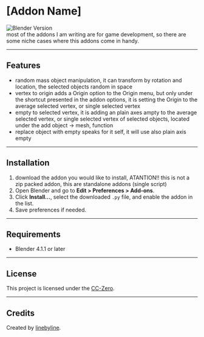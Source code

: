 # [Addon Name]

![Blender Version](https://img.shields.io/badge/Blender-4.1.1-blue.svg)  
most of the addons I am writing are for game development, so there are some niche cases where this addons come in handy.

---

## Features

- random mass object manipulation, it can transform by rotation and location, the selected objects random in space
- vertex to origin adds a Origin option to the Origin menu, but only under the shortcut presented in the addon options, it is setting the Origin to the average selected vertex, or single selected vertex
- empty to selected vertex, it is adding an plain axes ampty to the average selected vertex, or single selected vertex of selected objects, located under the add object -> mesh, function
- replace object with empty speaks for it self, it will use also plain axis empty

---

## Installation

1. download the addon you would like to install, ATANTION!! this is not a zip packed addon, this are standalone addons (single script)
2. Open Blender and go to **Edit > Preferences > Add-ons**.
3. Click **Install...**, select the downloaded `.py` file, and enable the addon in the list.
4. Save preferences if needed.

---

## Requirements

- Blender 4.1.1 or later

---


## License

This project is licensed under the [CC-Zero](LICENSE).

---

## Credits

Created by [linebyline](https://github.com/knallerboy).
